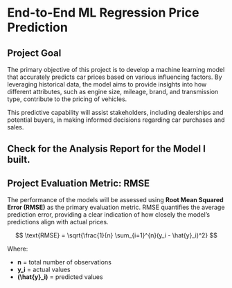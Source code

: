 # End-to-End ML Regression Price Prediction

## Project Goal
The primary objective of this project is to develop a machine learning model that accurately predicts car prices based on various influencing factors. By leveraging historical data, the model aims to provide insights into how different attributes, such as engine size, mileage, brand, and transmission type, contribute to the pricing of vehicles.

This predictive capability will assist stakeholders, including dealerships and potential buyers, in making informed decisions regarding car purchases and sales.

Check for the Analysis Report for the Model I built. 
---

## Project Evaluation Metric: RMSE

The performance of the models will be assessed using **Root Mean Squared Error (RMSE)** as the primary evaluation metric. RMSE quantifies the average prediction error, providing a clear indication of how closely the model’s predictions align with actual prices.

$$
\text{RMSE} = \sqrt{\frac{1}{n} \sum_{i=1}^{n}(y_i - \hat{y}_i)^2}
$$

Where:

- **n** = total number of observations  
- **y_i** = actual values  
- **\(\hat{y}_i\)** = predicted values
